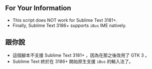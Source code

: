 ## For Your Information

- This script does NOT work for Sublime Text 3181+.
- Finally, Sublime Text 3186+ supports `iBus` IME natively.


## 跟你說

- 這個腳本不支援 Sublime Text 3181+ ，因為在那之後改用了 GTK 3 。
- Sublime Text 終於在 3186+ 開始原生支援 `iBus` 的輸入法了。
